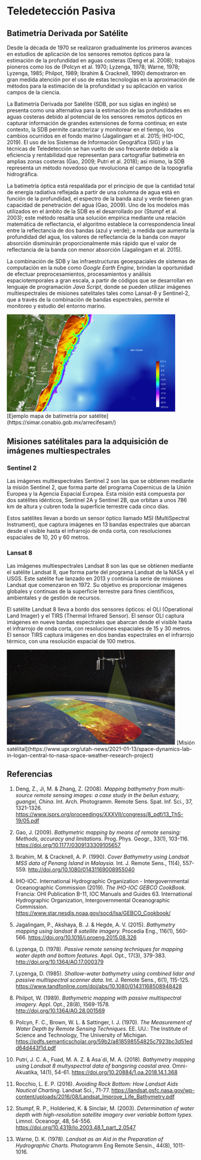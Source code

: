 # **Teledetección Pasiva**

## **Batimetría Derivada por Satélite**

Desde la década de 1970 se realizaron gradualmente los primeros avances en estudios de aplicación de los sensores remotos ópticos para la estimación de la profundidad en aguas costeras (Deng et al. 2008); trabajos pioneros como los de (Polcyn et al. 1970; Lyzenga, 1978; Warne, 1978; Lyzenga, 1985; Philpot, 1989; Ibrahim & Cracknell, 1990) demostraron en gran medida atención por el uso de estas tecnologías en la aproximación de métodos para la estimación de la profundidad y su aplicación en varios campos de la ciencia.

La Batimetría Derivada por Satélite (SDB, por sus siglas en inglés) se presenta como una alternativa para la estimación de las profundidades en aguas costeras debido al potencial de los sensores remotos ópticos en capturar información de grandes extensiones de forma continua; en este contexto, la SDB permite caracterizar y monitorear en el tiempo, los cambios ocurridos en el fondo marino (Jagalingam et al. 2015; IHO-IOC, 2019). El uso de los Sistemas de Información Geográfica (SIG) y las técnicas de Teledetección se han vuelto de uso frecuente debido a la eficiencia y rentabilidad que representan para cartografiar batimetría en amplias zonas costeras (Gao, 2009; Putri et al. 2018); así mismo, la SDB representa un método novedoso que revoluciona el campo de la topografía hidrográfica.

La batimetría óptica está respaldada por el principio de que la cantidad total de energía radiativa reflejada a partir de una columna de agua está en función de la profundidad, el espectro de la banda azul y verde tienen gran capacidad de penetración del agua (Gao, 2009). Uno de los modelos más utilizados en el ámbito de la SDB es el desarrollado por (Stumpf et al. 2003); este método resalta una solución empírica mediante una relación matemática de reflectancia, el algoritmo establece la correspondencia lineal entre la reflectancia de dos bandas (azul y verde); a medida que aumenta la profundidad del agua, los valores de reflectancia de la banda con mayor absorción disminuirán proporcionalmente más rápido que el valor de reflectancia de la banda con menor absorción (Jagalingam et al. 2015).

La combinación de SDB y las infraestructuras geoespaciales de sistemas de computación en la nube como *Google Earth Engine*, brindan la oportunidad de efectuar preprocesamientos, procesamientos y análisis espaciotemporales a gran escala, a partir de códigos que se desarrollan en lenguaje de programación *Java Script*, donde se pueden utilizar imágenes multiespectrales de misiones satelitales tales como Lansat-8 y Sentinel-2, que a través de la combinación de bandas espectrales, permite el monitoreo y estudio del entorno marino. 

<img src="1.jpg" width="450">
[Ejemplo mapa de batimetría por satélite](https://simar.conabio.gob.mx/arrecifesam/)

## **Misiones satélitales para la adquisición de imágenes multiespectrales**

### **Sentinel 2**

Las imágenes multiespectrales Sentinel 2 son las que se obtienen mediante la misión Sentinel 2, que forma parte del programa Copernicus de la Unión Europea y la Agencia Espacial Europea. Esta misión está compuesta por dos satélites idénticos, Sentinel 2A y Sentinel 2B, que orbitan a unos 786 km de altura y cubren toda la superficie terrestre cada cinco días.

Estos satélites llevan a bordo un sensor óptico llamado MSI (MultiSpectral Instrument), que captura imágenes en 13 bandas espectrales que abarcan desde el visible hasta el infrarrojo de onda corta, con resoluciones espaciales de 10, 20 y 60 metros. 

### **Lansat 8**

Las imágenes multiespectrales Landsat 8 son las que se obtienen mediante el satélite Landsat 8, que forma parte del programa Landsat de la NASA y el USGS. Este satélite fue lanzado en 2013 y continúa la serie de misiones Landsat que comenzaron en 1972. Su objetivo es proporcionar imágenes globales y continuas de la superficie terrestre para fines científicos, ambientales y de gestión de recursos.

El satélite Landsat 8 lleva a bordo dos sensores ópticos: el OLI (Operational Land Imager) y el TIRS (Thermal Infrared Sensor). El sensor OLI captura imágenes en nueve bandas espectrales que abarcan desde el visible hasta el infrarrojo de onda corta, con resoluciones espaciales de 15 y 30 metros. El sensor TIRS captura imágenes en dos bandas espectrales en el infrarrojo térmico, con una resolución espacial de 100 metros.

<img src="2.jpg" width="450">
[Misión satélital](https://www.upr.org/utah-news/2021-01-13/space-dynamics-lab-in-logan-central-to-nasa-space-weather-research-project)

## **Referencias**

1. Deng, Z., Ji, M. & Zhang, Z. (2008). *Mapping bathymetry from multi-source remote sensing images: a case study in the beilun estuary, guangxi, China.* Int. Arch. Photogramm. Remote Sens. Spat. Inf. Sci., 37, 1321-1326. https://www.isprs.org/proceedings/XXXVII/congress/8_pdf/13_ThS-19/05.pdf

2. Gao, J. (2009). *Bathymetric mapping by means of remote sensing: Methods, accuracy and limitations.* Prog. Phys. Geogr., 33(1), 103-116. https://doi.org/10.1177/0309133309105657

3. Ibrahim, M. & Cracknell, A. P. (1990). *Cover Bathymetry using Landsat MSS data of Penang Island in Malaysia.* Int. J. Remote Sens., 11(4), 557-559. http://doi.org/10.1080/01431169008955040

4. IHO-IOC. International Hydrographic Organization - Intergovernmental Oceanographic Commission (2019). *The IHO-IOC GEBCO CookBook.* Francia: OHI Publication B-11, IOC Manuals and Guides 63. International Hydrographic Organization, Intergovernmental Oceanographic Commission. https://www.star.nesdis.noaa.gov/socd/lsa/GEBCO_Cookbook/

5. Jagalingam, P., Akshaya, B. J. & Hegde, A. V. (2015). *Bathymetry mapping using landsat 8 satellite imagery.* Procedia Eng., 116(1), 560-566. https://doi.org/10.1016/j.proeng.2015.08.326

6. Lyzenga, D. (1978). *Passive remote sensing techniques for mapping water depth and bottom features.* Appl. Opt., 17(3), 379-383. http://doi.org/10.1364/AO.17.000379

7. Lyzenga, D. (1985). *Shallow-water bathymetry using combined lidar and passive multispectral scanner data.* Int. J. Remote Sens., 6(1), 115-125. https://www.tandfonline.com/doi/abs/10.1080/01431168508948428

8. Philpot, W. (1989). *Bathymetric mapping with passive multispectral imagery.* Appl. Opt., 28(8), 1569-1578. http://doi.org/10.1364/AO.28.001569

9. Polcyn, F. C., Brown, W. L. & Sattinger, I. J. (1970). *The Measurement of Water Depth by Remote Sensing Techniques.* EE. UU.: The Institute of Science and Technology, The University of Michigan. https://pdfs.semanticscholar.org/59b2/a818598554825c7923bc3d51edd64d443f1d.pdf

10. Putri, J. C. A., Fuad, M. A. Z. & Asa´di, M. A. (2018). *Bathymetry mapping using Landsat 8 multyspectral data of bangsring coastal area.* Omni-Akuatika, 14(1), 54-61. https://doi.org/10.20884/1.oa.2018.14.1.368

11. Rocchio, L. E. P. (2016). *Avoiding Rock Bottom: How Landsat Aids Nautical Charting.* Landsat Sci., 71-77. https://landsat.gsfc.nasa.gov/wp-content/uploads/2016/08/Landsat_Improve_Life_Bathymetry.pdf

12. Stumpf, R. P., Holderied, K. & Sinclair, M. (2003). *Determination of water depth with high-resolution satellite imagery over variable bottom types.* Limnol. Oceanogr, 48, 54-556. https://doi.org/10.4319/lo.2003.48.1_part_2.0547

13. Warne, D. K. (1978). *Landsat as an Aid in the Preparation of Hydrographic Charts.* Photogramm Eng Remote Sensin., 44(8), 1011-1016.

